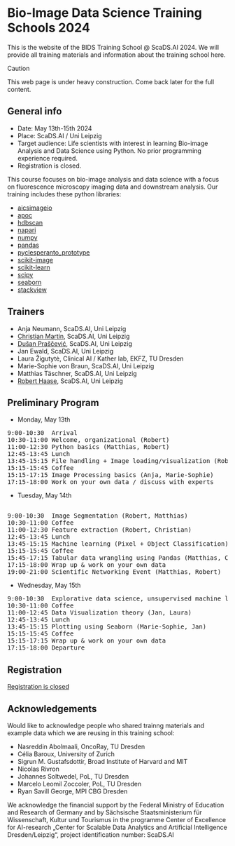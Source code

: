 # Bio-Image Data Science Training Schools 2024

This is the website of the BIDS Training School @ ScaDS.AI 2024. We will provide all training materials and information about the training school here.

> [!CAUTION]
> This web page is under heavy construction.
> Come back later for the full content.

## General info
* Date: May 13th-15th 2024
* Place: ScaDS.AI / Uni Leipzig
* Target audience: Life scientists with interest in learning Bio-image Analysis and Data Science using Python. No prior programming experience required.
* Registration is closed.

This course focuses on bio-image analysis and data science with a focus on fluorescence microscopy imaging data and downstream analysis. Our training includes these python libraries:
* [aicsimageio](https://github.com/AllenCellModeling/aicsimageio)
* [apoc](https://github.com/haesleinhuepf/apoc)
* [hdbscan](https://hdbscan.readthedocs.io/en/latest/how_hdbscan_works.html)
* [napari](https://napari.org/)
* [numpy](https://numpy.org/)
* [pandas](https://pandas.pydata.org/)
* [pyclesperanto_prototype](https://github.com/clEsperanto/pyclesperanto_prototype)
* [scikit-image](http://scikit-image.org/)
* [scikit-learn](https://scikit-learn.org)
* [scipy](https://scipy.org/)
* [seaborn](https://seaborn.pydata.org/)
* [stackview](https://github.com/haesleinhuepf/stackview)

## Trainers

* Anja Neumann, ScaDS.AI, Uni Leipzig
* [Christian Martin](mailto:christian.martin@informatik.uni-leipzig.de), ScaDS.AI, Uni Leipzig
* [Dušan Praščević](mailto:prascevic@informatik.uni-leipzig.de), ScaDS.AI, Uni Leipzig
* Jan Ewald, ScaDS.AI, Uni Leipzig
* Laura Žigutytė, Clinical AI / Kather lab, EKFZ, TU Dresden
* Marie-Sophie von Braun, ScaDS.AI, Uni Leipzig
* Matthias Täschner, ScaDS.AI, Uni Leipzig
* [Robert Haase](mailto:robert.haase@uni-leipzig.de), ScaDS.AI, Uni Leipzig

## Preliminary Program

* Monday, May 13th
<pre>
9:00-10:30	Arrival
10:30-11:00	Welcome, organizational	(Robert)
11:00-12:30	Python basics (Matthias, Robert)
12:45-13:45	Lunch		
13:45-15:15	File handling + Image loading/visualization	(Robert, Matthias)
15:15-15:45	Coffee		
15:15-17:15	Image Processing basics	(Anja, Marie-Sophie)
17:15-18:00	Work on your own data / discuss with experts
</pre>
* Tuesday, May 14th
<pre>

9:00-10:30	Image Segmentation (Robert, Matthias)
10:30-11:00	Coffee		
11:00-12:30	Feature extraction (Robert, Christian)
12:45-13:45	Lunch		
13:45-15:15	Machine learning (Pixel + Object Classification) (Christian, Anja)
15:15-15:45	Coffee		
15:45-17:15	Tabular data wrangling using Pandas	(Matthias, Christian)
17:15-18:00	Wrap up & work on your own data		
19:00-21:00	Scientific Networking Event	(Matthias, Robert)
</pre>

* Wednesday, May 15th

<pre>
9:00-10:30	Explorative data science, unsupervised machine learning	(Laura, Matthias)
10:30-11:00	Coffee		
11:00-12:45	Data Visualization theory (Jan, Laura)
12:45-13:45	Lunch		
13:45-15:15	Plotting using Seaborn (Marie-Sophie, Jan)
15:15-15:45	Coffee		
15:15-17:15	Wrap up & work on your own data		
17:15-18:00	Departure		
</pre>

## Registration

[Registration is closed](https://app1.edoobox.com/UL-WB/Wbkurse/WWB/Kurs.ed.596f3122222b_988019080.ScaDSAI%20Python%20for%20Data%20Science%20Training/?edref=ulwb)

## Acknowledgements

Would like to acknowledge people who shared trainng materials and example data which we are reusing in this training school:
* Nasreddin Abolmaali, OncoRay, TU Dresden
* Célia Baroux, University of Zurich
* Sigrun M. Gustafsdottir, Broad Institute of Harvard and MIT
* Nicolas Rivron
* Johannes Soltwedel, PoL, TU Dresden
* Marcelo Leomil Zoccoler, PoL, TU Dresden
* Ryan Savill George, MPI CBG Dresden

We acknowledge the financial support by the Federal Ministry of Education and Research of Germany and by Sächsische Staatsministerium für Wissenschaft, Kultur und Tourismus in the programme Center of Excellence for AI-research „Center for Scalable Data Analytics and Artificial Intelligence Dresden/Leipzig“, project identification number: ScaDS.AI
